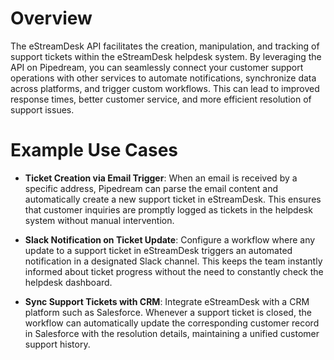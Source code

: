 # Overview

The eStreamDesk API facilitates the creation, manipulation, and tracking of support tickets within the eStreamDesk helpdesk system. By leveraging the API on Pipedream, you can seamlessly connect your customer support operations with other services to automate notifications, synchronize data across platforms, and trigger custom workflows. This can lead to improved response times, better customer service, and more efficient resolution of support issues.

# Example Use Cases

- **Ticket Creation via Email Trigger**: When an email is received by a specific address, Pipedream can parse the email content and automatically create a new support ticket in eStreamDesk. This ensures that customer inquiries are promptly logged as tickets in the helpdesk system without manual intervention.

- **Slack Notification on Ticket Update**: Configure a workflow where any update to a support ticket in eStreamDesk triggers an automated notification in a designated Slack channel. This keeps the team instantly informed about ticket progress without the need to constantly check the helpdesk dashboard.

- **Sync Support Tickets with CRM**: Integrate eStreamDesk with a CRM platform such as Salesforce. Whenever a support ticket is closed, the workflow can automatically update the corresponding customer record in Salesforce with the resolution details, maintaining a unified customer support history.
